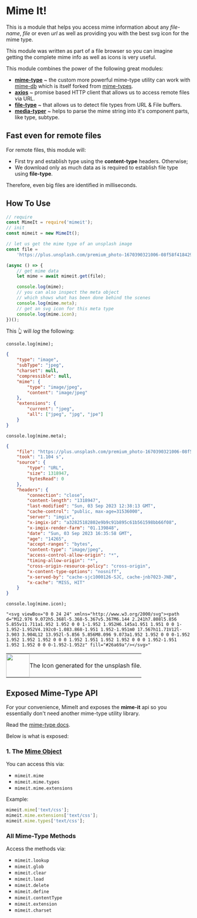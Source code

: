 <!--
 Copyright (c) 2023 Anthony Mugendi

 This software is released under the MIT License.
 https://opensource.org/licenses/MIT
-->

<style>
table {
    border-collapse: collapse;
}
table, th, td {
   border: none;
   padding:0px;
}
blockquote {
    border-left: none;
}
</style>

# Mime It!

This is a module that helps you access mime information about any _file-name_, _file_ or even _url_ as well as providing you with the best svg icon for the mime type.

This module was written as part of a file browser so you can imagine getting the complete mime info as well as icons is very useful.

This module combines the power of the following great modules:

-   [**mime-type**](https://www.npmjs.com/package/mime-type) ~ the custom more powerful mime-type utility can work with [mime-db](https://www.npmjs.com/package/mime-db) which is itself forked from [mime-types](https://www.npmjs.com/package/mime-types).
-   [**axios**](https://www.npmjs.com/package/axios) ~ promise based HTTP client that allows us to access remote files via URL.
-   [**file-type**](https://www.npmjs.com/package/file-type) ~ that allows us to detect file types from URL & File buffers.
-   [**media-typer**](https://www.npmjs.com/package/media-typer) ~ helps to parse the mime string into it's component parts, like type, subtype.

## Fast even for remote files

For remote files, this module will:

-   First try and establish type using the **content-type** headers. Otherwise;
-   We download only as much data as is required to establish file type using **file-type**.

Therefore, even big files are identified in milliseconds.

## How To Use

```javascript
// require
const MimeIt = require('mimeit');
// init
const mimeit = new MimeIt();

// let us get the mime type of an unsplash image
const file =
    'https://plus.unsplash.com/premium_photo-1670390321006-08f58f418429';

(async () => {
    // get mime data
    let mime = await mimeit.get(file);

    console.log(mime);
    // you can also inspect the meta object
    // which shows what has been done behind the scenes
    console.log(mime.meta);
    // get an svg icon for this meta type
    console.log(mime.icon);
})();
```

This 👆 will _log_ the following:

`console.log(mime);`

```json
{
    "type": "image",
    "subType": "jpeg",
    "charset": null,
    "compressible": null,
    "mime": {
        "type": "image/jpeg",
        "content": "image/jpeg"
    },
    "extensions": {
        "current": "jpeg",
        "all": ["jpeg", "jpg", "jpe"]
    }
}
```

`console.log(mime.meta);`

```json
{
    "file": "https://plus.unsplash.com/premium_photo-1670390321006-08f58f418429",
    "took": "1.104 s",
    "source": {
        "type": "URL",
        "size": 1318947,
        "bytesRead": 0
    },
    "headers": {
        "connection": "close",
        "content-length": "1318947",
        "last-modified": "Sun, 03 Sep 2023 12:38:13 GMT",
        "cache-control": "public, max-age=31536000",
        "server": "imgix",
        "x-imgix-id": "a32825182802e9b9c91b895c61b561598bb66f08",
        "x-imgix-render-farm": "01.139848",
        "date": "Sun, 03 Sep 2023 16:35:58 GMT",
        "age": "14265",
        "accept-ranges": "bytes",
        "content-type": "image/jpeg",
        "access-control-allow-origin": "*",
        "timing-allow-origin": "*",
        "cross-origin-resource-policy": "cross-origin",
        "x-content-type-options": "nosniff",
        "x-served-by": "cache-sjc1000126-SJC, cache-jnb7023-JNB",
        "x-cache": "MISS, HIT"
    }
}
```

`console.log(mime.icon);`

```text
"<svg viewBox="0 0 24 24" xmlns="http://www.w3.org/2000/svg"><path d="M12.976 9.072h5.368l-5.368-5.367v5.367M6.144 2.241h7.808l5.856 5.855v11.711a1.952 1.952 0 0 1-1.952 1.952H6.145a1.951 1.951 0 0 1-1.952-1.952V4.192c0-1.083.868-1.951 1.952-1.951m0 17.567h11.71V12l-3.903 3.904L12 13.952l-5.856 5.856M8.096 9.073a1.952 1.952 0 0 0-1.952 1.952 1.952 1.952 0 0 0 1.952 1.951 1.952 1.952 0 0 0 1.952-1.951 1.952 1.952 0 0 0-1.952-1.952z" fill="#26a69a"/></svg>"
```
|||
|--- |----|
|<img src="test/icon.svg" width="64"/>|The Icon generated for the unsplash file.|


 

## Exposed Mime-Type API

For your convenience, MimeIt and exposes the **mime-it** api so you essentially don't need another mime-type utility library.

Read the [mime-type docs](https://github.com/snowyu/mime-type.js).

Below is what is exposed:

### 1. The [Mime Object](https://github.com/snowyu/mime-type.js#var-type--mimetypesextension)

You can access this via:

-   `mimeit.mime`
-   `mimeit.mime.types`
-   `mimeit.mime.extensions`

Example:

```javascript
mimeit.mime['text/css'];
mimeit.mime.extensions['text/css'];
mimeit.mime.types['text/css'];
```

### All Mime-Type Methods

Access the methods via:

-   `mimeit.lookup`
-   `mimeit.glob`
-   `mimeit.clear`
-   `mimeit.load`
-   `mimeit.delete`
-   `mimeit.define`
-   `mimeit.contentType`
-   `mimeit.extension`
-   `mimeit.charset`
